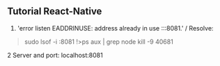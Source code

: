 ## Tutorial React-Native

1. 'error listen EADDRINUSE: address already in use :::8081.' /
Resolve:
> sudo lsof -i :8081
!>ps aux | grep node
> kill -9 40681

2 Server and port: localhost:8081
